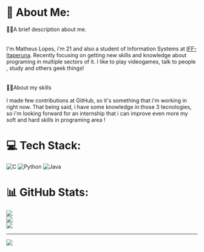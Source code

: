 # 💫 About Me:
 🐱‍👤A brief description about me.<br><br><br> I'm Matheus Lopes, i'm 21 and also  a student of Information Systems at [IFF-Itaperuna](https://portal1.iff.edu.br/nossos-campi/itaperuna). Recently focusing on getting new skills and knowledge about programing in multiple sectors of it. I like to play videogames, talk to people , study and others geek things!<br><br><br> 🐱‍🏍About my skills <br><br>I made few contributions at GitHub, so it's something that i'm working in right now. That being said, i have some knowledge in those 3 tecnologies, so i'm looking forward for an internship that i can improve even more my soft and hard skills in programing area ! 


# 💻 Tech Stack:
![C](https://img.shields.io/badge/c-%2300599C.svg?style=for-the-badge&logo=c&logoColor=white) ![Python](https://img.shields.io/badge/python-3670A0?style=for-the-badge&logo=python&logoColor=ffdd54) ![Java](https://img.shields.io/badge/java-%23ED8B00.svg?style=for-the-badge&logo=openjdk&logoColor=white)
# 📊 GitHub Stats:
![](https://github-readme-stats.vercel.app/api?username=Apolinholol&theme=radical&hide_border=false&include_all_commits=false&count_private=false)<br/>
![](https://github-readme-streak-stats.herokuapp.com/?user=Apolinholol&theme=radical&hide_border=false)<br/>
![](https://github-readme-stats.vercel.app/api/top-langs/?username=Apolinholol&theme=radical&hide_border=false&include_all_commits=false&count_private=false&layout=compact)


---
[![](https://visitcount.itsvg.in/api?id=Apolinholol&icon=2&color=12)](https://visitcount.itsvg.in)

<!-- Proudly created with GPRM ( https://gprm.itsvg.in ) -->
